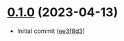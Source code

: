 # [0.1.0](https://github.com/alexcode-cc/Rails501/tree/0.1.0) (2023-04-13)

* Initial commit ([ee3f8d3](https://github.com/alexcode-cc/Rails501/commit/ee3f8d3))



